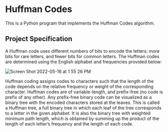 # Huffman Codes
This is a Python program that implements the Huffman Codes algorithm.

## Project Specification

A Huffman code uses different numbers of bits to encode the letters: more bits for rare letters, and fewer bits for common letters. The Huffman codes are determined using the English alphabet and frequencies provided below:


![Screen Shot 2022-05-16 at 1 55 26 PM](https://user-images.githubusercontent.com/105037989/168668400-87e02d4b-ae1a-428c-a134-7674d32c764c.png)

Huffman coding assigns codes to characters such that the length of the code depends on the relative frequency or weight of the corresponding character. Huffman codes are of variable-length, and prefix-free (no code is prefix of any other). Any prefix-free binary code can be visualized as a binary tree with the encoded characters stored at the leaves. This is called a Huffman tree, a full binary tree in which each leaf of the tree corresponds to a letter in the given alphabet. It is also the binary tree with weighted minimum path length, which is obtained by summing up the product of the length of each letter’s frequency and the length of each code. 

